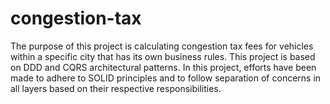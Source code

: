 # congestion-tax
The purpose of this project is calculating congestion tax fees for vehicles within a specific city that has its own business rules.
This project is based on DDD  and CQRS architectural patterns.
In this project, efforts have been made to adhere to SOLID principles and to follow separation of concerns  in all layers based on their respective responsibilities.





